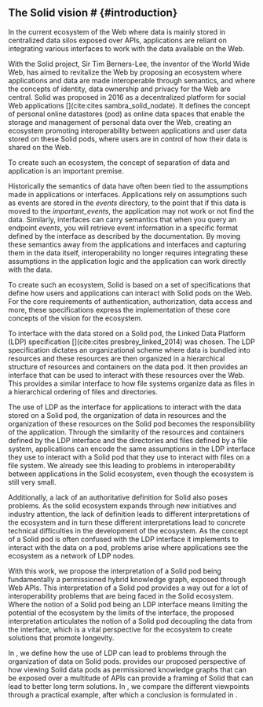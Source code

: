 ## The Solid vision # {#introduction}
In the current ecosystem of the Web where data is mainly stored in centralized data silos exposed over APIs, applications are reliant on integrating various interfaces to work with the data available on the Web.
<!-- The Solid Proposal --> 
With the Solid project, Sir Tim Berners-Lee, the inventor of the World Wide Web, has aimed to revitalize the Web by proposing an ecosystem where applications and data are made interoperable through semantics, and where the concepts of identity, data ownership and privacy for the Web are central.
Solid was proposed in 2016 as a decentralized platform for social Web applications [](cite:cites sambra_solid_nodate).
It defines the concept of personal online datastores (pod) as online data spaces that enable the storage and management of personal data over the Web, 
creating an ecosystem promoting interoperability between applications and user data stored on these Solid pods, 
where users are in control of how their data is shared on the Web.
<!-- Permissions and splitting apps and data -->
To create such an ecosystem,
the concept of separation of data and application is an important premise.
<!-- Semantics are key -->
Historically the semantics of data have often been tied to the assumptions made in applications or interfaces. 
Applications rely on assumptions such as events are stored in the *events* directory, to the point that if this data is moved to the *important_events*, the application may not work or not find the data.
Similarly, interfaces can carry semantics that when you query an endpoint *events*, you will retrieve event information in a specific format defined by the interface as described by the documentation.
By moving these semantics away from the applications and interfaces and capturing them in the data itself,
interoperability no longer requires integrating these assumptions in the application logic and the application can work directly with the data.

<!-- Solid as a set of interfaces -->
To create such an ecosystem, Solid is based on a set of specifications that define how users and applications can interact with Solid pods on the Web.
For the core requirements of authentication, authorization, data access and more, these specifications express the implementation of these core concepts of the vision for the ecosystem.
<!-- Especially the LDP interface -->
To interface with the data stored on a Solid pod, the Linked Data Platform (LDP) specification [](cite:cites presbrey_linked_2014) was chosen. 
The LDP specification dictates an organizational scheme where data is bundled into resources and these resources are then organized in a hierarchical structure of resources and containers on the data pod.
It then provides an interface that can be used to interact with these resources over the Web.
This provides a similar interface to how file systems organize data as files in a hierarchical ordering of files and directories.

<!-- That lead to application bias in the data -->
The use of LDP as the interface for applications to interact with the data stored on a Solid pod, the organization of data in resources and the organization of these resources on the Solid pod becomes the responsibility of the application. 
Through the similarity of the resources and containers defined by the LDP interface and the directories and files defined by a file system,
applications can encode the same assumptions in the LDP interface they use to interact with a Solid pod that they use to interact with files on a file system.
We already see this leading to problems in interoperability between applications in the Solid ecosystem, even though the ecosystem is still very small.

<!-- Made worse by lack of authoritative definition -->
Additionally, a lack of an authoritative definition for Solid also poses problems.
As the solid ecosystem expands through new initiatives and industry attention, the lack of definition leads to different interpretations of the ecosystem and in turn these different interpretations lead to concrete technical difficulties in the development of the ecosystem.
As the concept of a Solid pod is often confused with the LDP interface it implements to interact with the data on a pod,
problems arise where applications see the ecosystem as a network of LDP nodes.

<!-- We propose a new perspective -->
With this work, we propose the interpretation of a Solid pod being fundamentally a permissioned hybrid knowledge graph, exposed through Web APIs.
This interpretation of a Solid pod provides a way out for a lot of interoperability problems that are being faced in the Solid ecosystem.
Where the notion of a Solid pod being an LDP interface means limiting the potential of the ecosystem by the limits of the interface, 
the proposed interpretation articulates the notion of a Solid pod decoupling the data from the interface, which is a vital perspective for the ecosystem to create solutions that promote longevity.


<!-- Sections -->
In [](#problem_statement), we define how the use of LDP can lead to problems through the organization of data on Solid pods.
[](#vision) provides our proposed perspective of how viewing Solid data pods as permissioned knowledge graphs that can be exposed over a multitude of APIs can provide a framing of Solid that can lead to better long term solutions.
In [](#comparison), we compare the different viewpoints through a practical example, after which a conclusion is formulated in [](#conclusion).












<!-- 



The goal of the Solid platform is to present a platform that separates applications and data, creating an ecosystem where multiple applications can seamlessly work with the same data [cite from somewhere? ask Ruben V?]().
For such an ecosystem to exist, the concept of separation of data and application is an important premise.
Through the separation of data and application, implicit assumptions between application and data are broken and must be captured in the semantics of the data.
These semantics then form the basis of the interoperability of this data between applications, as other applications may now use these semantics to make sense of and reuse existing data, where prior local assumptions by applications may have prevented this.

The Solid project provides a platform based on a set of open standards to manage and interact with data in a Personal Online Datastore (POD) [](cite:cites sambra_solid_nodate).
With the goal of facilitating the integration of data for applications over the Web, 
through giving individuals control over this data through deciding access rights and choosing the applications and services allowed to interact with this data, 
new paradigms are needed.

However, as the specifications evolved, we see an evolution in direction of Solid being equated to the specifications used to implement the vision, as opposed to the original vision of a next step for the Web to provide separation between data and applications. -->

<!-- A definition for Solid -->

<!-- ### Separating data and applications
To achieve an ecosystem where different applications can work with the same data, the separation between the data and the applications / services working with the data is an important premise. -->

<!-- ### Semantics and data
A key enabler of this separation is the use of RDF and the adding of semantics to data.
The semantic Web was introduced as an extension to the Web to make data machine-readable [](cite:cites semanticweb).
Two decades later, the standards introduced are more relevant than ever in the goal to creating ecosystems that enable data integration and interoperability for applications.
Where large portions of the semantics of currently available data over the web are  historically stored in documentation of APIs scattered over the internet, semantics in data allow the expressiveness of storing these semantics in the data itself. Instead of requiring to read the documentation of a data source to know that `api.com/users/1234/contacs/` results in a JSON list of contacts for user 1234, the Relational Data Format (RDF) enables us to write these semantics in the data itself, where `</users/1234/> foaf:knows </users/1235>`. Irrespective of the interface exposing this data, the relation between both users can be discovered from the semantics in the data without requiring specific understanding of how the data was retrieved and the implicit semantics that were captured in the exposing API.
 -->




<!-- 
1. werkt dereferencability nog?
2. persistent URIs
3. openlijk toegeven dat het een discussion document is

bezwaren par heijs - wat doe je met blank nodes?
blank nodes -> resource | is vrij contained
blank nodes -> graph | goed weten wat ermee bedoeld wordt - scoping van KG - belangrijk voor updates 

5. contradicting data

framen als discussion

wat als - perspective
 -->
